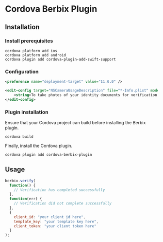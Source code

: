 # Cordova Berbix Plugin

## Installation

### Install prerequisites

    cordova platform add ios
    cordova platform add android
    cordova plugin add cordova-plugin-add-swift-support

### Configuration

```xml
<preference name="deployment-target" value="11.0.0" />
```

```xml
<edit-config target="NSCameraUsageDescription" file="*-Info.plist" mode="merge">
    <string>To take photos of your identity documents for verification purposes.</string>
</edit-config>
```

### Plugin installation

Ensure that your Cordova project can build before installing the Berbix plugin.

    cordova build

Finally, install the Cordova plugin.

    cordova plugin add cordova-berbix-plugin

## Usage

```javascript
berbix.verify(
  function() {
    // Verification has completed successfully
  },
  function(err) {
    // Verification did not complete successfully
  },
  {
    client_id: "your client id here",
    template_key: "your template key here",
    client_token: "your client token here"
  }
);
```
